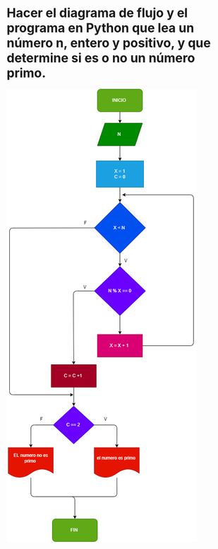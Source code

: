 #  Hacer el diagrama de flujo y el programa en Python que lea un número n, entero y positivo, y que determine si es o no un número primo.

![diagrama de flujo](diagrama.png "diagrama de flujo") 